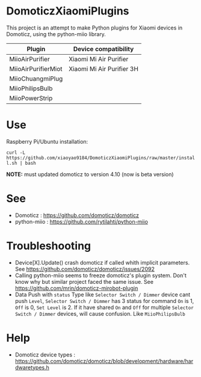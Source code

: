 # DomoticzXiaomiPlugins

This project is an attempt to make Python plugins for Xiaomi devices in Domoticz, using the python-miio library.

Plugin | Device compatibility
------------ | -------------
MiioAirPurifier | Xiaomi Mi Air Purifier 
MiioAirPurifierMiot | Xiaomi Mi Air Purifier 3H
MiioChuangmiPlug |
MiioPhilipsBulb |
MiioPowerStrip |

# Use

Raspberry Pi/Ubuntu installation:

```curl -L https://github.com/xiaoyao9184/DomoticzXiaomiPlugins/raw/master/install.sh | bash```

**NOTE:** must updated domoticz to version 4.10 (now is beta version)

# See

- Domoticz : https://github.com/domoticz/domoticz
- python-miio : https://github.com/rytilahti/python-miio

# Troubleshooting

- Device[X].Update() crash domoticz if called whith implicit parameters. See https://github.com/domoticz/domoticz/issues/2092
- Calling python-miio seems to freeze domoticz's plugin system. Don't know why but similar project faced the same issue. See https://github.com/mrin/domoticz-mirobot-plugin
- Data Push with `status` Type like `Selector Switch / Dimmer` device cant push `Level`, `Selector Switch / Dimmer` has 3 status for command `On` is 1, `Off` is 0, `Set Level` is 2. If it have shared `On` and `Off` for multiple `Selector Switch / Dimmer` devices, will cause confusion. Like `MiioPhilipsBulb`

# Help

- Domoticz device types : https://github.com/domoticz/domoticz/blob/development/hardware/hardwaretypes.h
